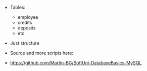 - Tables: 
  - employee
  - credits
  - deposits
  - etc

- Just structure
- Source and more scripts here:
- https://github.com/Martin-BG/SoftUni-DatabaseBasics-MySQL
